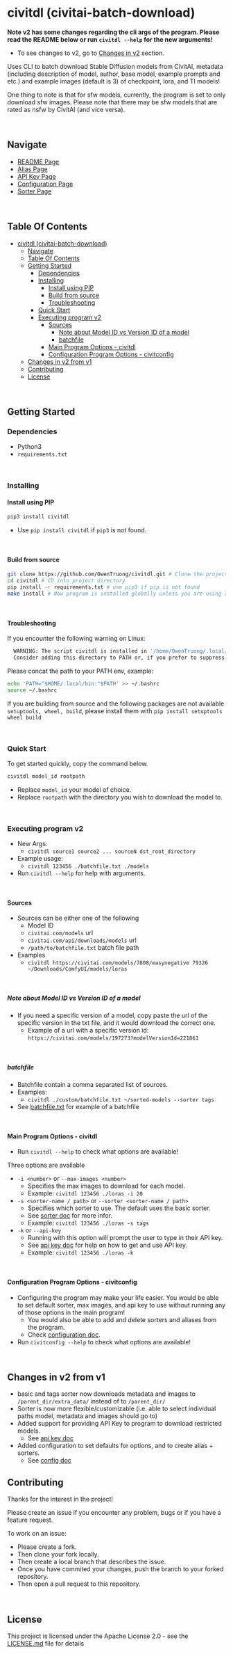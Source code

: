 # civitdl (civitai-batch-download)

**Note v2 has some changes regarding the cli args of the program. Please read the README below or run `civitdl --help` for the new arguments!**
- To see changes to v2, go to [Changes in v2](#changes-in-v2-from-v1) section.

Uses CLI to batch download Stable Diffusion models from CivitAI, metadata (including description of model, author, base model, example prompts and etc.) and example images (default is 3) of checkpoint, lora, and TI models!

One thing to note is that for sfw models, currently, the program is set to only download sfw images. Please note that there may be sfw models that are rated as nsfw by CivitAI (and vice versa).

<br/>

## Navigate
- [README Page](/README.md)
- [Alias Page](/doc/alias.md)
- [API Key Page](/doc/api_key.md)
- [Configuration Page](/doc/configuration.md)
- [Sorter Page](/doc/sorter.md)

<br/>

## Table Of Contents
- [civitdl (civitai-batch-download)](#civitdl-civitai-batch-download)
  - [Navigate](#navigate)
  - [Table Of Contents](#table-of-contents)
  - [Getting Started](#getting-started)
    - [Dependencies](#dependencies)
    - [Installing](#installing)
      - [Install using PIP](#install-using-pip)
      - [Build from source](#build-from-source)
      - [Troubleshooting](#troubleshooting)
    - [Quick Start](#quick-start)
    - [Executing program v2](#executing-program-v2)
      - [Sources](#sources)
        - [Note about Model ID vs Version ID of a model](#note-about-model-id-vs-version-id-of-a-model)
        - [batchfile](#batchfile)
      - [Main Program Options - civitdl](#main-program-options---civitdl)
      - [Configuration Program Options - civitconfig](#configuration-program-options---civitconfig)
  - [Changes in v2 from v1](#changes-in-v2-from-v1)
  - [Contributing](#contributing)
  - [License](#license)

<br/>

## Getting Started

### Dependencies
* Python3
* `requirements.txt`

<br/>

### Installing

#### Install using PIP
```bash
pip3 install civitdl
```
- Use `pip install civitdl` if `pip3` is not found.

<br/>

#### Build from source
```bash
git clone https://github.com/OwenTruong/civitdl.git # Clone the project
cd civitdl # CD into project directory
pip install -r requirements.txt # use pip3 if pip is not found
make install # Now program is installed globally unless you are using a virtual env
```

<br/>

#### Troubleshooting

If you encounter the following warning on Linux:
```bash
  WARNING: The script civitdl is installed in '/home/OwenTruong/.local/bin' which is not on PATH.
  Consider adding this directory to PATH or, if you prefer to suppress this warning, use --no-warn-script-location.
```

Please concat the path to your PATH env, example:
```bash
echo 'PATH="$HOME/.local/bin:"$PATH' >> ~/.bashrc
source ~/.bashrc
```

If you are building from source and the following packages are not available `setuptools, wheel, build`, please install them with `pip install setuptools wheel build`

<br/>

### Quick Start
To get started quickly, copy the command below.

``` bash
civitdl model_id rootpath
```
- Replace `model_id` your model of choice.
- Replace `rootpath` with the directory you wish to download the model to.

<br/>

### Executing program v2
- New Args:
  - `civitdl source1 source2 ... sourceN dst_root_directory`
- Example usage:
  - `civitdl 123456 ./batchfile.txt ./models`
- Run `civitdl --help` for help with arguments.


<br/>

#### Sources
- Sources can be either one of the following
  - Model ID
  - `civitai.com/models` url
  - `civitai.com/api/downloads/models` url
  - `/path/to/batchfile.txt` batch file path
- Examples
  - `civitdl https://civitai.com/models/7808/easynegative 79326 ~/Downloads/ComfyUI/models/loras`

<br/>

##### Note about Model ID vs Version ID of a model
- If you need a specific version of a model, copy paste the url of the specific version in the txt file, and it would download the correct one.
  - Example of a url with a specific version id: `https://civitai.com/models/197273?modelVersionId=221861`

<br/>

##### batchfile 
* Batchfile contain a comma separated list of sources.
* Examples:
    * `civitdl ./custom/batchfile.txt ~/sorted-models --sorter tags`
* See [batchfile.txt](./custom/batchfile.txt) for example of a batchfile

<br/>

#### Main Program Options - civitdl
- Run `civitdl --help` to check what options are available!

Three options are available
- `-i <number>` or `--max-images <number>`
  - Specifies the max images to download for each model.
  - Example: `civitdl 123456 ./loras -i 20`
- `-s <sorter-name / path>` or `--sorter <sorter-name / path>`
  - Specifies which sorter to use. The default uses the basic sorter.
  - See [sorter doc](./doc/sorter.md) for more infor.
  - Example: `civitdl 123456 ./loras -s tags`
- `-k` or `--api-key`
  - Running with this option will prompt the user to type in their API key.
  - See [api key doc](/doc/api_key.md) for help on how to get and use API key.
  - Example: `civitdl 123456 ./loras -k`

<br/>

#### Configuration Program Options - civitconfig
- Configuring the program may make your life easier. You would be able to set default sorter, max images, and api key to use without running any of those options in the main program!
  - You would also be able to add and delete sorters and aliases from the program.
  - Check [configuration doc](/doc/configuration.md).
- Run `civitconfig --help` to check what options are available!

<br/>

## Changes in v2 from v1
- basic and tags sorter now downloads metadata and images to `/parent_dir/extra_data/` instead of to `/parent_dir/`
- Sorter is now more flexible/customizable (i.e. able to select individual paths model, metadata and images should go to)
- Added support for providing API Key to program to download restricted models.
  - See [api key doc](/doc/api_key.md)
- Added configuration to set defaults for options, and to create alias + sorters.
  - See [config doc](/doc/configuration.md) 



## Contributing

Thanks for the interest in the project!

Please create an issue if you encounter any problem, bugs or if you have a feature request.

To work on an issue:
* Please create a fork.
* Then clone your fork locally.
* Then create a local branch that describes the issue.
* Once you have commited your changes, push the branch to your forked repository.
* Then open a pull request to this repository.

<br/>

## License

This project is licensed under the Apache License 2.0 - see the [LICENSE.md](./License) file for details
